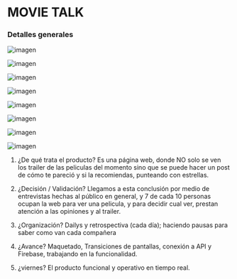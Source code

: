 # MOVIE TALK
### Detalles generales
![imagen](https://s9.postimg.org/8obtl1egv/Whats_App_Image_2018-01-10_at_16.29.32.jpg)

![imagen](https://s9.postimg.org/579rhuxcf/image.jpg) 

![imagen](https://s9.postimg.org/cn913qdcv/image.jpg) 

![imagen](https://s9.postimg.org/4uidbruj3/image.jpg) 

![imagen](https://s9.postimg.org/nzlmlk427/image.jpg) 

![imagen](https://s9.postimg.org/ocd0rqu1r/image.jpg)

![imagen](https://s9.postimg.org/ynpdk3o8f/image.jpg) 

![imagen](https://s9.postimg.org/dpj7mbtm7/image.jpg) 

1) ¿De qué trata el producto?
Es una página web, donde NO solo se ven los trailer de las peliculas del momento sino que se puede hacer un post de cómo te pareció y si la recomiendas, punteando con estrellas.

2) ¿Decisión / Validación?
Llegamos a esta conclusión por medio de entrevistas hechas al público en general, y 7 de cada 10 personas ocupan la web para ver una pelicula, y para decidir cual ver, prestan atención a las opiniones y al trailer.

3) ¿Organización?
Dailys y retrospectiva (cada día); haciendo pausas para saber como van cada compañera


4) ¿Avance?
Maquetado, Transiciones de pantallas, conexión a API y Firebase, trabajando en la funcionalidad.


5) ¿viernes?
El producto funcional y operativo en tiempo real.  


